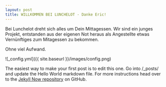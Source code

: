```yaml
---
layout: post
title: WILLKOMMEN BEI LUNCHELOT - Danke Eric!
---
```


Bei Lunchelot dreht sich alles um Dein Mittagessen. Wir sind ein junges Projekt, entstanden aus der eigenen Not heraus als Angestellte etwas Vernünftiges zum Mitagessen zu bekommen. 

Ohne viel Aufwand.

![_config.yml]({{ site.baseurl }}/images/config.png)

The easiest way to make your first post is to edit this one. Go into /_posts/ and update the Hello World markdown file. For more instructions head over to the [Jekyll Now repository](https://github.com/barryclark/jekyll-now) on GitHub.
